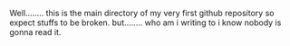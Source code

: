 Well........
this is the main directory of my very first github repository so expect stuffs to be broken.
but........
who am i writing to i know nobody is gonna read it.